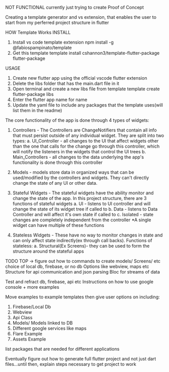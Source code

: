 
NOT FUNCTIONAL
currently just trying to create Proof of Concept

Creating a template generator and vs extension, 
that enables the user to start from my perferred project structure in flutter

HOW Template Works
INSTALL
1. Install vs code template extension
npm install -g @fabiospampinato/template
2. Get this template
template install cshannon3/template-flutter-package flutter-package

USAGE
1. Create new flutter app using the official vscode flutter extension 
2. Delete the libs folder that has the main.dart file in it
3. Open terminal and create a new libs file from template
template create flutter-package libs
4. Enter the flutter app name for name
5. Update the yaml file to include any packages that the template uses(will list them in the readme)



The core functionality of the app is done through 4 types of widgets:

1. Controllers - The Controllers are ChangeNotifiers that contain all info that must persist outside of any individual widget. They are split into two types:
    a. UI_Controller - all changes to the UI that     affect widgets other than the one that calls for the change go through this controller, which will notify the listeners in the widgets that control the UI trees
    b. Main_Controllers - all changes to the data underlying the app's functionality is done through this controller


2. Models - models store data in organized ways that can be used/modified by the controllers and widgets. They can't directly change the state of any UI or other data.

3. Stateful Widgets - The stateful widgets have the ability monitor and change the state of the app. In this project structure, there are 3 functions of stateful widgets
    a. UI - listens to UI controller and will change the state of its widget tree if called to
    b. Data - listens to Data Controller and will affect it's own state if called to
    c. Isolated - state changes are completely independent from the controller
    *A single widget can have multiple of these functions

4. Stateless Widgets - These have no way to monitor changes in state and can only affect state indirectly(ex through call backs). Functions of stateless:
    a. Structural(Ex Screens)- they can be used to form the structure around the stateful apps



TODO
TOP -> figure out how to 
commands to create models/ Screens/ etc
choice of local db, firebase, or no db
Options like webview, maps etc
Structure for api communication and json parsing
Bloc for streams of data

Test and refract db, firebase, api etc
Instructions on how to use google console + more examples

Move examples to example templates then give user options on including:
1. Firebase/Local Db
2. Webview
3. Api Class
4. Models/ Models linked to DB
5. Different google services like maps
6. Flare Example
7. Assets Example


list packages that are needed for different applications

 Eventually figure out how to generate full flutter project and not just dart files...until then, explain steps necessary to get project to work
 